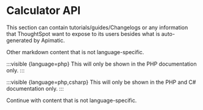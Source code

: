 # Calculator API

This section can contain tutorials/guides/Changelogs or any information that ThoughtSpot want to expose to its users besides what is auto-generated by Apimatic.

Other markdown content that is not language-specific.

:::visible {language=php}
This will only be shown in the PHP documentation only.
:::

:::visible {language=php,csharp}
This will only be shown in the PHP and C# documentation only.
:::

Continue with content that is not language-specific.
